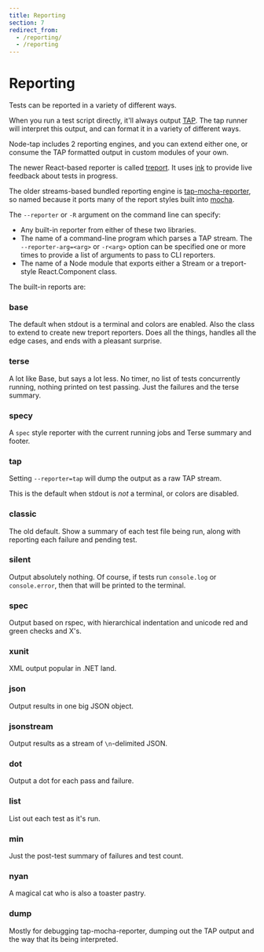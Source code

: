 ```yaml
---
title: Reporting
section: 7
redirect_from:
  - /reporting/
  - /reporting
---
```


# Reporting

Tests can be reported in a variety of different ways.

When you run a test script directly, it'll always output
[TAP](/tap-protocol/).  The tap runner will interpret this output, and can
format it in a variety of different ways.

Node-tap includes 2 reporting engines, and you can extend either one, or
consume the TAP formatted output in custom modules of your own.

The newer React-based reporter is called [treport](http://npm.im/treport).
It uses [ink](http://npm.im/ink) to provide live feedback about tests in
progress.

The older streams-based bundled reporting engine is
[tap-mocha-reporter](http://npm.im/tap-mocha-reporter), so named because it
ports many of the report styles built into
[mocha](http://mochajs.org/#reporters).

The `--reporter` or `-R` argument on the command line can specify:

- Any built-in reporter from either of these two libraries.
- The name of a command-line program which parses a TAP stream.  The
  `--reporter-arg=<arg>` or `-r<arg>` option can be specified one or more
  times to provide a list of arguments to pass to CLI reporters.
- The name of a Node module that exports either a Stream or a treport-style
  React.Component class.

The built-in reports are:

### base

The default when stdout is a terminal and colors are enabled.  Also the
class to extend to create new treport reporters.  Does all the things,
handles all the edge cases, and ends with a pleasant surprise.

### terse

A lot like Base, but says a lot less.  No timer, no list of tests
concurrently running, nothing printed on test passing.  Just the failures
and the terse summary.

### specy

A `spec` style reporter with the current running jobs and Terse summary and
footer.

### tap

Setting `--reporter=tap` will dump the output as a raw TAP stream.

This is the default when stdout is _not_ a terminal, or colors are
disabled.

### classic

The old default.  Show a summary of each test file being run, along with
reporting each failure and pending test.

### silent

Output absolutely nothing.  Of course, if tests run `console.log` or
`console.error`, then that will be printed to the terminal.

### spec

Output based on rspec, with hierarchical indentation and unicode red and
green checks and X's.

### xunit

XML output popular in .NET land.

### json

Output results in one big JSON object.

### jsonstream

Output results as a stream of `\n`-delimited JSON.

### dot

Output a dot for each pass and failure.

### list

List out each test as it's run.

### min

Just the post-test summary of failures and test count.

### nyan

A magical cat who is also a toaster pastry.

### dump

Mostly for debugging tap-mocha-reporter, dumping out the TAP output and the
way that its being interpreted.
